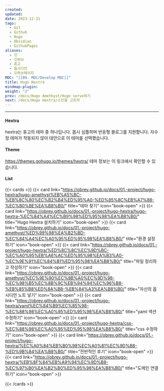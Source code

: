 ```yaml
---
created: 
updated: 
date: 2023-12-31
tags:
  - Git
  - Github
  - Hugo
  - Obsidian
  - GithubPages
aliases:
  - 깃
  - 깃허브
  - 휴고
  - 옵시디언
  - 깃허브페이지
MOC: "[[09. MOC/Develop MOC]]"
title: Hugo Hextra
mindmap-plugin: 
weight: "2"
prev: /docs/Hugo Amethyst/Hugo serve하기
next: /docs/Hugo Hextra/스킨을 고르자
---
```

---

#### Hextra
hextra는 휴고의 테마 중 하나입니다. 몹시 심플하며 반응형 블로그를 지원합니다. 자수정 테마가 작동되지 않아 대안으로 이 테마를 선택했습니다. 

#### Theme
https://themes.gohugo.io/themes/hextra/
테마 정보는 이 링크에서 확인할 수 있습니다.

#### List
{{< cards >}}
  {{< card link="https://obrey.github.io/docs/01.-project/hugo-hextra/hugo-amethyst%EB%A5%BC-%EB%8C%80%EC%B2%B4%ED%95%A0-%ED%85%8C%EB%A7%88-%EC%B0%BE%EA%B8%B0/" title="테마 찾기" icon="book-open" >}}
  {{< card link="https://obrey.github.io/docs/01.-project/hugo-hextra/hugo-hextra-%EC%84%A4%EC%B9%98%ED%95%98%EA%B8%B0/" title="Hugo Hextra 설치하기" icon="book-open" >}}
{{< card link="https://obrey.github.io/docs/01.-project/hugo-amethyst/%ED%99%98%EA%B2%BD-%EC%84%A4%EC%A0%95%ED%95%98%EA%B8%B0/" title="환경 설정하기" icon="book-open" >}}
  {{< card link="https://obrey.github.io/docs/01.-project/hugo-hextra/%ED%8C%8C%EC%9D%BC-%EC%A0%95%EB%A6%AC%ED%95%98%EA%B3%A0-%EC%9E%91%EC%84%B1%ED%95%98%EA%B8%B0/" title="파일 정리하고 작성하기" icon="book-open" >}}
{{< card link="https://obrey.github.io/docs/01.-project/hugo-amethyst/%EC%9E%90%EC%8B%A0%EC%9D%98-%EC%98%B5%EC%8B%9C%EB%94%94%EC%96%B8-%EB%85%B8%ED%8A%B8-%EB%84%A3%EA%B8%B0/" title="자신의 옵시디언 노트 넣기" icon="book-open" >}}
  {{< card link="https://obrey.github.io/docs/01.-project/hugo-hextra/yaml%EC%84%B9%EC%85%98-%EC%88%98%EC%A0%95%ED%95%98%EA%B8%B0/" title="yaml 섹션 수정하기" icon="book-open" >}}
  {{< card link="https://obrey.github.io/docs/01.-project/hugo-hextra/css-%EC%88%98%EC%A0%95%ED%95%98%EA%B8%B0/" title="css 수정하기" icon="book-open" >}}
{{< card link="https://obrey.github.io/docs/01.-project/hugo-hextra/%EC%A0%84%EB%B0%98%EC%A0%81%EC%9D%B8-%ED%9B%84%EA%B8%B0/" title="전반적인 후기" icon="book-open" >}}
{{< card link="https://obrey.github.io/docs/01.-project/hugo-hextra/%EB%8F%84%EB%A9%94%EC%9D%B8-%EC%97%B0%EA%B2%B0%ED%95%98%EA%B8%B0/" title="도메인 연결하기" icon="book-open" >}}
  
{{< /cards >}}

